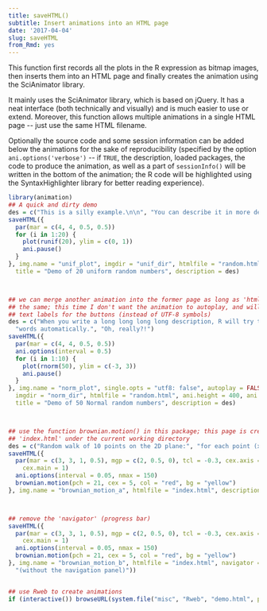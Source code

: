 ```yaml
---
title: saveHTML()
subtitle: Insert animations into an HTML page
date: '2017-04-04'
slug: saveHTML
from_Rmd: yes
---
```


This function first records all the plots in the R expression as bitmap
images, then inserts them into an HTML page and finally creates the animation
using the SciAnimator library.

It mainly uses the SciAnimator library, which is based on jQuery. It has a
neat interface (both technically and visually) and is much easier to use or
extend. Moreover, this function allows multiple animations in a single HTML
page -- just use the same HTML filename.

Optionally the source code and some session information can be added below
the animations for the sake of reproducibility (specified by the option
`ani.options('verbose')` -- if `TRUE`, the description, loaded
packages, the code to produce the animation, as well as a part of
`sessionInfo()` will be written in the bottom of the animation;
the R code will be highlighted using the SyntaxHighlighter library for better
reading experience).

 

```r
library(animation)
## A quick and dirty demo
des = c("This is a silly example.\n\n", "You can describe it in more detail.", "For example, bla bla...")
saveHTML({
  par(mar = c(4, 4, 0.5, 0.5))
  for (i in 1:20) {
    plot(runif(20), ylim = c(0, 1))
    ani.pause()
  }
}, img.name = "unif_plot", imgdir = "unif_dir", htmlfile = "random.html", autobrowse = FALSE,
  title = "Demo of 20 uniform random numbers", description = des)



## we can merge another animation into the former page as long as 'htmlfile' is
## the same; this time I don't want the animation to autoplay, and will use
## text labels for the buttons (instead of UTF-8 symbols)
des = c("When you write a long long long long description, R will try to wrap the",
  "words automatically.", "Oh, really?!")
saveHTML({
  par(mar = c(4, 4, 0.5, 0.5))
  ani.options(interval = 0.5)
  for (i in 1:10) {
    plot(rnorm(50), ylim = c(-3, 3))
    ani.pause()
  }
}, img.name = "norm_plot", single.opts = "utf8: false", autoplay = FALSE, interval = 0.5,
  imgdir = "norm_dir", htmlfile = "random.html", ani.height = 400, ani.width = 600,
  title = "Demo of 50 Normal random numbers", description = des)



## use the function brownian.motion() in this package; this page is created in
## 'index.html' under the current working directory
des = c("Random walk of 10 points on the 2D plane:", "for each point (x, y),", "x = x + rnorm(1) and y = y + rnorm(1).")
saveHTML({
  par(mar = c(3, 3, 1, 0.5), mgp = c(2, 0.5, 0), tcl = -0.3, cex.axis = 0.8, cex.lab = 0.8,
    cex.main = 1)
  ani.options(interval = 0.05, nmax = 150)
  brownian.motion(pch = 21, cex = 5, col = "red", bg = "yellow")
}, img.name = "brownian_motion_a", htmlfile = "index.html", description = des)



## remove the 'navigator' (progress bar)
saveHTML({
  par(mar = c(3, 3, 1, 0.5), mgp = c(2, 0.5, 0), tcl = -0.3, cex.axis = 0.8, cex.lab = 0.8,
    cex.main = 1)
  ani.options(interval = 0.05, nmax = 150)
  brownian.motion(pch = 21, cex = 5, col = "red", bg = "yellow")
}, img.name = "brownian_motion_b", htmlfile = "index.html", navigator = FALSE, description = c("Random walk of 10 points on the 2D plane",
  "(without the navigation panel)"))


## use Rweb to create animations
if (interactive()) browseURL(system.file("misc", "Rweb", "demo.html", package = "animation"))
```
